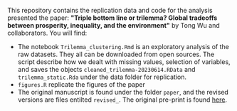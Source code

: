 

This repository contains the replication data and code for the analysis presented 
the paper: **"Triple bottom line or trilemma? Global tradeoffs between prosperity, 
inequality, and the environment"** by Tong Wu and collaborators. You will find: 

- The notebook `Trilemma_clustering.Rmd` is an exploratory analysis of the raw datasets. They all can be downloaded from open sources. The script describe how we dealt with missing values, selection of variables, and saves the objects `cleaned_trilemma-20230614.RData` and `trilemma_static.Rda` under the data folder for replication.
- `figures.R` replicate the figures of the paper
- The original manuscript is found under the folder `paper`, and the revised versions are files entilted `revised_`. The original pre-print is found [here](https://assets.researchsquare.com/files/rs-1816367/v1_covered.pdf?c=1658421040).






